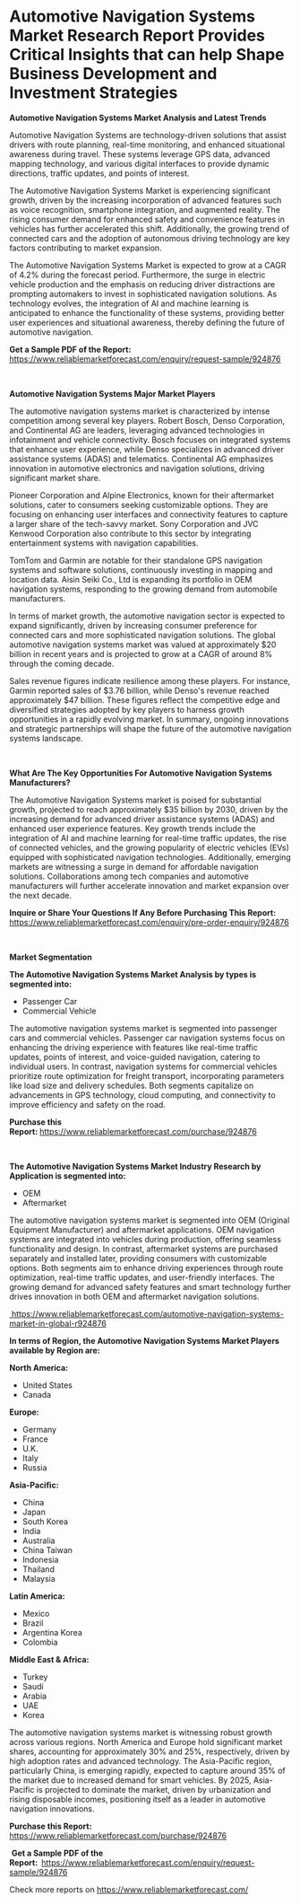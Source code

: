 <p><h1>Automotive Navigation Systems Market Research Report Provides Critical Insights that can help Shape Business Development and Investment Strategies</h1></p><p><strong>Automotive Navigation Systems Market Analysis and Latest Trends</strong></p>
<p><p>Automotive Navigation Systems are technology-driven solutions that assist drivers with route planning, real-time monitoring, and enhanced situational awareness during travel. These systems leverage GPS data, advanced mapping technology, and various digital interfaces to provide dynamic directions, traffic updates, and points of interest.</p><p>The Automotive Navigation Systems Market is experiencing significant growth, driven by the increasing incorporation of advanced features such as voice recognition, smartphone integration, and augmented reality. The rising consumer demand for enhanced safety and convenience features in vehicles has further accelerated this shift. Additionally, the growing trend of connected cars and the adoption of autonomous driving technology are key factors contributing to market expansion.</p><p>The Automotive Navigation Systems Market is expected to grow at a CAGR of 4.2% during the forecast period. Furthermore, the surge in electric vehicle production and the emphasis on reducing driver distractions are prompting automakers to invest in sophisticated navigation solutions. As technology evolves, the integration of AI and machine learning is anticipated to enhance the functionality of these systems, providing better user experiences and situational awareness, thereby defining the future of automotive navigation.</p></p>
<p><strong>Get a Sample PDF of the Report:&nbsp;</strong> <a href="https://www.reliablemarketforecast.com/enquiry/request-sample/924876?utm_campaign=2750&utm_medium=2&utm_source=Github&utm_content=ia&utm_term=30032025&utm_id=automotive-navigation-systems">https://www.reliablemarketforecast.com/enquiry/request-sample/924876</a></p>
<p>&nbsp;</p>
<p><strong>Automotive Navigation Systems Major Market Players</strong></p>
<p><p>The automotive navigation systems market is characterized by intense competition among several key players. Robert Bosch, Denso Corporation, and Continental AG are leaders, leveraging advanced technologies in infotainment and vehicle connectivity. Bosch focuses on integrated systems that enhance user experience, while Denso specializes in advanced driver assistance systems (ADAS) and telematics. Continental AG emphasizes innovation in automotive electronics and navigation solutions, driving significant market share.</p><p>Pioneer Corporation and Alpine Electronics, known for their aftermarket solutions, cater to consumers seeking customizable options. They are focusing on enhancing user interfaces and connectivity features to capture a larger share of the tech-savvy market. Sony Corporation and JVC Kenwood Corporation also contribute to this sector by integrating entertainment systems with navigation capabilities.</p><p>TomTom and Garmin are notable for their standalone GPS navigation systems and software solutions, continuously investing in mapping and location data. Aisin Seiki Co., Ltd is expanding its portfolio in OEM navigation systems, responding to the growing demand from automobile manufacturers.</p><p>In terms of market growth, the automotive navigation sector is expected to expand significantly, driven by increasing consumer preference for connected cars and more sophisticated navigation solutions. The global automotive navigation systems market was valued at approximately $20 billion in recent years and is projected to grow at a CAGR of around 8% through the coming decade.</p><p>Sales revenue figures indicate resilience among these players. For instance, Garmin reported sales of $3.76 billion, while Denso's revenue reached approximately $47 billion. These figures reflect the competitive edge and diversified strategies adopted by key players to harness growth opportunities in a rapidly evolving market. In summary, ongoing innovations and strategic partnerships will shape the future of the automotive navigation systems landscape.</p></p>
<p>&nbsp;</p>
<p><strong>What Are The Key Opportunities For Automotive Navigation Systems Manufacturers?</strong></p>
<p><p>The Automotive Navigation Systems market is poised for substantial growth, projected to reach approximately $35 billion by 2030, driven by the increasing demand for advanced driver assistance systems (ADAS) and enhanced user experience features. Key growth trends include the integration of AI and machine learning for real-time traffic updates, the rise of connected vehicles, and the growing popularity of electric vehicles (EVs) equipped with sophisticated navigation technologies. Additionally, emerging markets are witnessing a surge in demand for affordable navigation solutions. Collaborations among tech companies and automotive manufacturers will further accelerate innovation and market expansion over the next decade.</p></p>
<p><strong>Inquire or Share Your Questions If Any Before Purchasing This Report:</strong> <a href="https://www.reliablemarketforecast.com/enquiry/pre-order-enquiry/924876?utm_campaign=2750&utm_medium=2&utm_source=Github&utm_content=ia&utm_term=30032025&utm_id=automotive-navigation-systems">https://www.reliablemarketforecast.com/enquiry/pre-order-enquiry/924876</a></p>
<p>&nbsp;</p>
<p><strong>Market Segmentation</strong></p>
<p><strong>The Automotive Navigation Systems Market Analysis by types is segmented into:</strong></p>
<p><ul><li>Passenger Car</li><li>Commercial Vehicle</li></ul></p>
<p><p>The automotive navigation systems market is segmented into passenger cars and commercial vehicles. Passenger car navigation systems focus on enhancing the driving experience with features like real-time traffic updates, points of interest, and voice-guided navigation, catering to individual users. In contrast, navigation systems for commercial vehicles prioritize route optimization for freight transport, incorporating parameters like load size and delivery schedules. Both segments capitalize on advancements in GPS technology, cloud computing, and connectivity to improve efficiency and safety on the road.</p></p>
<p><strong>Purchase this Report:&nbsp;</strong><a href="https://www.reliablemarketforecast.com/purchase/924876?utm_campaign=2750&utm_medium=2&utm_source=Github&utm_content=ia&utm_term=30032025&utm_id=automotive-navigation-systems">https://www.reliablemarketforecast.com/purchase/924876</a></p>
<p>&nbsp;</p>
<p><strong>The Automotive Navigation Systems Market Industry Research by Application is segmented into:</strong></p>
<p><ul><li>OEM</li><li>Aftermarket</li></ul></p>
<p><p>The automotive navigation systems market is segmented into OEM (Original Equipment Manufacturer) and aftermarket applications. OEM navigation systems are integrated into vehicles during production, offering seamless functionality and design. In contrast, aftermarket systems are purchased separately and installed later, providing consumers with customizable options. Both segments aim to enhance driving experiences through route optimization, real-time traffic updates, and user-friendly interfaces. The growing demand for advanced safety features and smart technology further drives innovation in both OEM and aftermarket navigation solutions.</p></p>
<p><a href="https://www.reliablemarketforecast.com/automotive-navigation-systems-market-in-global-r924876?utm_campaign=2750&utm_medium=2&utm_source=Github&utm_content=ia&utm_term=30032025&utm_id=automotive-navigation-systems">&nbsp;https://www.reliablemarketforecast.com/automotive-navigation-systems-market-in-global-r924876</a></p>
<p><strong>In terms of Region, the Automotive Navigation Systems Market Players available by Region are:</strong></p>
<p>
    <p> <strong> North America: </strong>
        <ul>
            <li>United States</li>
            <li>Canada</li>
        </ul>
        </p> 
    <p> <strong> Europe: </strong>
        <ul>
            <li>Germany</li>
            <li>France</li>
            <li>U.K.</li>
            <li>Italy</li>
            <li>Russia</li>
        </ul>
        </p> 
    <p> <strong> Asia-Pacific: </strong>
        <ul>
            <li>China</li>
            <li>Japan</li>
            <li>South Korea</li>
            <li>India</li>
            <li>Australia</li>
            <li>China Taiwan</li>
            <li>Indonesia</li>
            <li>Thailand</li>
            <li>Malaysia</li>
        </ul>
        </p> 
    <p> <strong> Latin America: </strong>
        <ul>
            <li>Mexico</li>
            <li>Brazil</li>
            <li>Argentina Korea</li>
            <li>Colombia</li>
        </ul>
        </p> 
    <p> <strong> Middle East & Africa: </strong>
        <ul>
            <li>Turkey</li>
            <li>Saudi</li>
            <li>Arabia</li>
            <li>UAE</li>
            <li>Korea</li>
        </ul>
    </p>
    </p>
<p><p>The automotive navigation systems market is witnessing robust growth across various regions. North America and Europe hold significant market shares, accounting for approximately 30% and 25%, respectively, driven by high adoption rates and advanced technology. The Asia-Pacific region, particularly China, is emerging rapidly, expected to capture around 35% of the market due to increased demand for smart vehicles. By 2025, Asia-Pacific is projected to dominate the market, driven by urbanization and rising disposable incomes, positioning itself as a leader in automotive navigation innovations.</p></p>
<p><strong>Purchase this Report: </strong><a href="https://www.reliablemarketforecast.com/purchase/924876?utm_campaign=2750&utm_medium=2&utm_source=Github&utm_content=ia&utm_term=30032025&utm_id=automotive-navigation-systems">https://www.reliablemarketforecast.com/purchase/924876</a></p>
<p>&nbsp;<strong>Get a Sample PDF of the Report:&nbsp;&nbsp;</strong><a href="https://www.reliablemarketforecast.com/enquiry/request-sample/924876?utm_campaign=2750&utm_medium=2&utm_source=Github&utm_content=ia&utm_term=30032025&utm_id=automotive-navigation-systems">https://www.reliablemarketforecast.com/enquiry/request-sample/924876</a></p>
<p><strong></strong></p>
<p>Check more reports on <a href="https://www.reliablemarketforecast.com/?utm_campaign=2750&utm_medium=2&utm_source=Github&utm_content=ia&utm_term=30032025&utm_id=automotive-navigation-systems">https://www.reliablemarketforecast.com/</a></p>